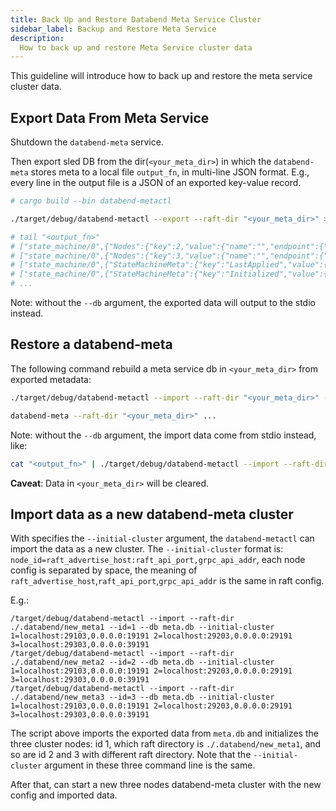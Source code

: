```yaml
---
title: Back Up and Restore Databend Meta Service Cluster
sidebar_label: Backup and Restore Meta Service
description:
  How to back up and restore Meta Service cluster data
---
```


This guideline will introduce how to back up and restore the meta service cluster data.

## Export Data From Meta Service

Shutdown the `databend-meta` service.

Then export sled DB from the dir(`<your_meta_dir>`) in which the `databend-meta` stores meta to a local file `output_fn`, in multi-line JSON format.
E.g., every line in the output file is a JSON of an exported key-value record.

```sh
# cargo build --bin databend-metactl

./target/debug/databend-metactl --export --raft-dir "<your_meta_dir>" > --db <output_fn>

# tail "<output_fn>"
# ["state_machine/0",{"Nodes":{"key":2,"value":{"name":"","endpoint":{"addr":"localhost","port":28203}}}}]
# ["state_machine/0",{"Nodes":{"key":3,"value":{"name":"","endpoint":{"addr":"localhost","port":28303}}}}]
# ["state_machine/0",{"StateMachineMeta":{"key":"LastApplied","value":{"LogId":{"term":1,"index":378}}}}]
# ["state_machine/0",{"StateMachineMeta":{"key":"Initialized","value":{"Bool":true}}}]
# ...
```

Note: without the `--db` argument, the exported data will output to the stdio instead.

## Restore a databend-meta

The following command rebuild a meta service db in `<your_meta_dir>` from
exported metadata:

```sh
./target/debug/databend-metactl --import --raft-dir "<your_meta_dir>" --db <output_fn>

databend-meta --raft-dir "<your_meta_dir>" ...
```

Note: without the `--db` argument, the import data come from stdio instead, like:

```sh
cat "<output_fn>" | ./target/debug/databend-metactl --import --raft-dir "<your_meta_dir>"
```

**Caveat**: Data in `<your_meta_dir>` will be cleared.

## Import data as a new databend-meta cluster

With specifies the `--initial-cluster` argument, the `databend-metactl` can import the data as a new cluster.
The `--initial-cluster` format is: `node_id=raft_advertise_host:raft_api_port,grpc_api_addr`, each node config is separated by space, the meaning of `raft_advertise_host`,`raft_api_port`,`grpc_api_addr` is the same in raft config.

E.g.:

```
/target/debug/databend-metactl --import --raft-dir ./.databend/new_meta1 --id=1 --db meta.db --initial-cluster 1=localhost:29103,0.0.0.0:19191 2=localhost:29203,0.0.0.0:29191 3=localhost:29303,0.0.0.0:39191
/target/debug/databend-metactl --import --raft-dir ./.databend/new_meta2 --id=2 --db meta.db --initial-cluster 1=localhost:29103,0.0.0.0:19191 2=localhost:29203,0.0.0.0:29191 3=localhost:29303,0.0.0.0:39191
/target/debug/databend-metactl --import --raft-dir ./.databend/new_meta3 --id=3 --db meta.db --initial-cluster 1=localhost:29103,0.0.0.0:19191 2=localhost:29203,0.0.0.0:29191 3=localhost:29303,0.0.0.0:39191
```

The script above imports the exported data from `meta.db` and initializes the three cluster nodes: id 1, which raft directory is `./.databend/new_meta1`, and so are id 2 and 3 with different raft directory.
Note that the `--initial-cluster` argument in these three command line is the same.

After that, can start a new three nodes databend-meta cluster with the new config and imported data.
